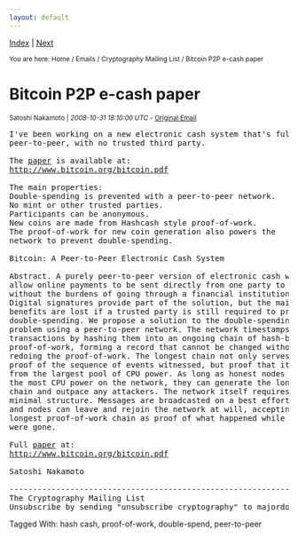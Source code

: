 ```yaml
---
layout: default
---
```


<p>
        <a href="/">Index</a> | <a href="/emails/cryptography/2">Next</a>
  </p>

<small>You are here: Home / Emails / Cryptography Mailing List / Bitcoin P2P e-cash paper</small>

<h1>Bitcoin P2P e-cash paper</h1>
      
<small>Satoshi Nakamoto | <em>2008-10-31 18:10:00 UTC</em>
          - <a href="http://www.metzdowd.com/pipermail/cryptography/2008-October/014810.html">Original Email</a>
        </small>
	
<pre>I've been working on a new electronic cash system that's fully
peer-to-peer, with no trusted third party.

The <a href="/whitepaper">paper</a> is available at:
<a href="https://web.archive.org/web/20090131115053/http://bitcoin.org/">http://www.bitcoin.org/bitcoin.pdf</a>

The main properties:
Double-spending is prevented with a peer-to-peer network.
No mint or other trusted parties.
Participants can be anonymous.
New coins are made from Hashcash style proof-of-work.
The proof-of-work for new coin generation also powers the 
network to prevent double-spending.

Bitcoin: A Peer-to-Peer Electronic Cash System

Abstract. A purely peer-to-peer version of electronic cash would
allow online payments to be sent directly from one party to another
without the burdens of going through a financial institution.
Digital signatures provide part of the solution, but the main
benefits are lost if a trusted party is still required to prevent
double-spending. We propose a solution to the double-spending
problem using a peer-to-peer network. The network timestamps
transactions by hashing them into an ongoing chain of hash-based
proof-of-work, forming a record that cannot be changed without
redoing the proof-of-work. The longest chain not only serves as
proof of the sequence of events witnessed, but proof that it came
from the largest pool of CPU power. As long as honest nodes control
the most CPU power on the network, they can generate the longest
chain and outpace any attackers. The network itself requires
minimal structure. Messages are broadcasted on a best effort basis,
and nodes can leave and rejoin the network at will, accepting the
longest proof-of-work chain as proof of what happened while they
were gone.

Full <a href="/whitepaper">paper</a> at:
<a href="https://web.archive.org/web/20090131115053/http://bitcoin.org/">http://www.bitcoin.org/bitcoin.pdf</a>

Satoshi Nakamoto

---------------------------------------------------------------------
The Cryptography Mailing List
Unsubscribe by sending "unsubscribe cryptography" to majordomo at metzdowd.com</pre>

Tagged With: hash cash, proof-of-work, double-spend, peer-to-peer
